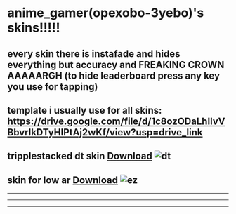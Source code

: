 # **anime_gamer(opexobo-3yebo)'s skins!!!!!**
every skin there is instafade and hides everything but accuracy and **FREAKING CROWN AAAAARGH**
(to hide leaderboard press any key you use for tapping)
-------------------------------------------------
template i usually use for all skins:
https://drive.google.com/file/d/1c8ozODaLhIlvVBbvrlkDTyHIPtAj2wKf/view?usp=drive_link
-------------------------------------------------
tripplestacked dt skin [Download](https://drive.google.com/file/d/1JqpjyDTKy0UoPsGvI4dd5m8IQeqTSCUi/view?usp=drive_link)
![dt](https://i.imgur.com/owlsUw4.jpeg)
-------------------------------------------------
skin for low ar [Download](https://drive.google.com/file/d/1p35Up_pI-9TZ6mTnCyqMw4Bvumxx2Cqu/view?usp=drive_link)
![ez](https://i.imgur.com/aVBkEk5.jpeg)
-------------------------------------------------


-------------------------------------------------


-------------------------------------------------


-------------------------------------------------